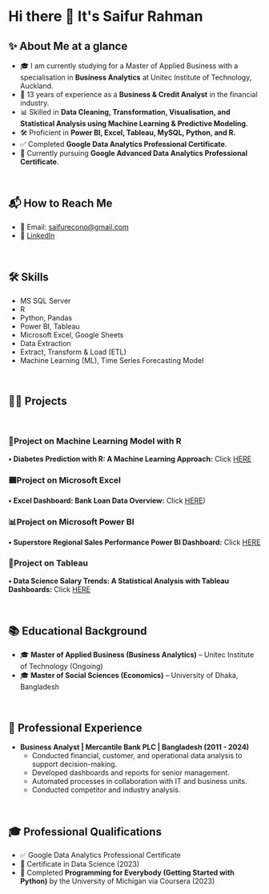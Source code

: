 
# Hi there 👋 It's Saifur Rahman


## ✨ About Me at a glance
- 🎓 I am currently studying for a Master of Applied Business with a specialisation in **Business Analytics** at Unitec Institute of Technology, Auckland.
- 💼 13 years of experience as a **Business & Credit Analyst** in the financial industry.
- 📊 Skilled in **Data Cleaning, Transformation, Visualisation, and Statistical Analysis using Machine Learning & Predictive Modeling.**
- 🛠️ Proficient in **Power BI, Excel, Tableau, MySQL, Python, and R.**
- ✅ Completed **Google Data Analytics Professional Certificate**.
- 🎯 Currently pursuing **Google Advanced Data Analytics Professional Certificate**.

<br>

## 📬 How to Reach Me
- 📧 Email: saifurecono@gmail.com
- 🔗 [LinkedIn](https://www.linkedin.com/in/saifur-rahman-55b373258)

<br>

## 🛠️ Skills

- MS SQL Server
- R 
- Python, Pandas
- Power BI, Tableau
- Microsoft Excel, Google Sheets
- Data Extraction 
- Extract, Transform & Load (ETL)
- Machine Learning (ML), Time Series Forecasting Model

<br>

## 👩‍💻 Projects
<br>

### 📘Project on Machine Learning Model with R

**•	Diabetes Prediction with R: A Machine Learning Approach:** Click [HERE](https://github.com/SaifurUnitec/Diabetes_Predictions_With_R.git)
<br>
### 🟩Project on Microsoft Excel

**•	Excel Dashboard: Bank Loan Data Overview:** Click [HERE](https://github.com/SaifurUnitec/Excel_Dashboard_-_Bank_Loan_Data_Overview.git))
<br>
### 📊Project on Microsoft Power BI

**•	Superstore Regional Sales Performance Power BI Dashboard:** Click [HERE](https://github.com/SaifurUnitec/Superstore_Regional_Sales_Performance_Power_BI_Dashboard.git)
<br>
### 🌟Project on Tableau

**•	Data Science Salary Trends: A Statistical Analysis with Tableau Dashboards:** Click [HERE](https://github.com/SaifurUnitec/Data_Science_Salary_Trends_A_Statistical_Analysis_with_Tableau_Dashboards.git)

<br>

## 📚 Educational Background
- 🎓 **Master of Applied Business (Business Analytics)** – Unitec Institute of Technology (Ongoing)
- 🎓 **Master of Social Sciences (Economics)** – University of Dhaka, Bangladesh

<br>

## 💼 Professional Experience
- **Business Analyst | Mercantile Bank PLC | Bangladesh (2011 - 2024)**
  - Conducted financial, customer, and operational data analysis to support decision-making.
  - Developed dashboards and reports for senior management.
  - Automated processes in collaboration with IT and business units.
  - Conducted competitor and industry analysis.

<br>

## 🎓 Professional Qualifications
- ✅ Google Data Analytics Professional Certificate
- 📜 Certificate in Data Science (2023)
- 🐍 Completed **Programming for Everybody (Getting Started with Python)** by the University of Michigan via Coursera (2023)



